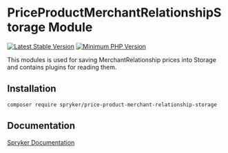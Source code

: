 # PriceProductMerchantRelationshipStorage Module
[![Latest Stable Version](https://poser.pugx.org/spryker/price-product-merchant-relationship-storage/v/stable.svg)](https://packagist.org/packages/spryker/price-product-merchant-relationship-storage)
[![Minimum PHP Version](https://img.shields.io/badge/php-%3E%3D%208.0-8892BF.svg)](https://php.net/)

This modules is used for saving MerchantRelationship prices into Storage and contains plugins for reading them.

## Installation

```
composer require spryker/price-product-merchant-relationship-storage
```

## Documentation

[Spryker Documentation](https://docs.spryker.com)
